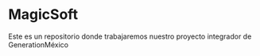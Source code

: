 # MagicSoft
Este es un repositorio donde trabajaremos nuestro proyecto integrador de GenerationMéxico
